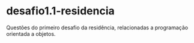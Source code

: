 ﻿# desafio1.1-residencia

Questões do primeiro desafio da residência, relacionadas a programação orientada a objetos.
